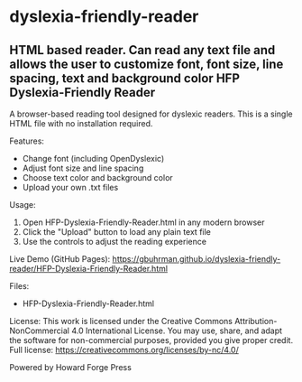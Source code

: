 # dyslexia-friendly-reader
HTML based reader. Can read any text file and allows the user to customize font, font size, line spacing, text and background color
HFP Dyslexia-Friendly Reader
----------------------------

A browser-based reading tool designed for dyslexic readers.
This is a single HTML file with no installation required.

Features:
- Change font (including OpenDyslexic)
- Adjust font size and line spacing
- Choose text color and background color
- Upload your own .txt files

Usage:
1. Open HFP-Dyslexia-Friendly-Reader.html in any modern browser
2. Click the "Upload" button to load any plain text file
3. Use the controls to adjust the reading experience

Live Demo (GitHub Pages):
https://gbuhrman.github.io/dyslexia-friendly-reader/HFP-Dyslexia-Friendly-Reader.html

Files:
- HFP-Dyslexia-Friendly-Reader.html

License:
This work is licensed under the Creative Commons Attribution-NonCommercial 4.0 International License.
You may use, share, and adapt the software for non-commercial purposes, provided you give proper credit.
Full license: https://creativecommons.org/licenses/by-nc/4.0/

Powered by Howard Forge Press
